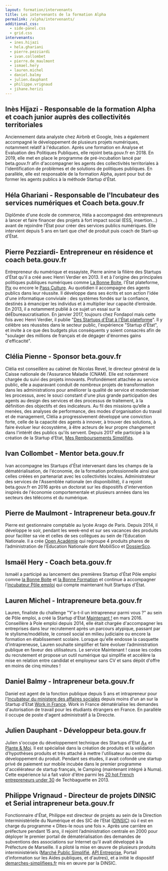 ```yaml
---
layout: formation/intervenants
title: Les intervenants de la formation Alpha
permalink: /alpha/intervenants/
additional_css:
  - side-panel.css
  - grid.css
intervenants:
  - ines.hijazi
  - hela.ghariani
  - pierre.pezziardi
  - ivan.collombet
  - pierre.de_maulmont
  - ismael.hery
  - lauren.michel
  - daniel.balmy
  - julien.dauphant
  - philippe.vrignaud
  - jihane.herizi
---
```


## Inès Hijazi - Responsable de la formation Alpha et coach junior auprès des collectivités territoriales

Anciennement data analyste chez Airbnb et Google, Inès a également accompagné le développement de plusieurs projets numériques, notamment relatif à l'éducation. Après une formation en Analyse et Evaluation des Politiques Publiques, elle rejoint beta.gouv.fr en 2018. En 2019, elle met en place le programme de pré-incubation lancé par beta.gouv.fr afin d'accompagner les agents des collectivités territoriales à l'identification de problèmes et de solutions de politiques publiques. En parallèle, elle est responsable de la formation Alpha, ayant pour but de former les agents publics à la méthode Startup d'État.

## Héla Ghariani - Responsable de l'Incubateur des services numériques et Coach beta.gouv.fr

Diplômée d'une école de commerce, Héla a accompagné des entrepreneurs à lancer et faire financer des projets à fort impact social (ESS, insertion...) avant de rejoindre l’État pour créer des services publics numériques. Elle intervient depuis 5 ans en tant que chef de produit puis coach de Start-up d'État.

## Pierre Pezziardi- Entrepreneur en résidence et coach beta.gouv.fr

Entrepreneur du numérique et essayiste, Pierre anime la filière des Startups d'État qu'il a créé avec Henri Verdier en 2013. Il et à l'origine des principales politiques publiques numériques comme [La Bonne Boite](/startups/la-bonne-boite.html), l'État plateforme, [Pix](/startups/pix.html) ou encore le [Pass Culture](/startups/pass-culture.html). Au quotidien il accompagne des agents publics dans leur réussite. Il développe dans ses écrits et son action l'idée d'une informatique conviviale : des systèmes fondés sur la confiance, destinés à émanciper les individus et à multiplier leur capacité d’entraide. En 2013, il a notamment publié à ce sujet un essai sur la déÉbureaucratisation. En janvier 2017, toujours chez Fondapol mais cette fois avec Henri Verdier, il publie "[Des Startups d'État à l'État plateforme](http://www.fondapol.org/etude/pierre-pezziardi-et-henri-verdier-des-startups-detat-a-letat-plateforme/)". Il y célèbre ses réussites dans le secteur public, l'expérience "Startup d’État", et invite à ce que des budgets plus conséquents y soient consacrés afin de "soulager des millions de français et de dégager d'énormes gains d'efficacité".

## Clélia Pienne - Sponsor beta.gouv.fr

Clélia est conseillère au cabinet de Nicolas Revel, le directeur général de la Caisse nationale de l'Assurance Maladie (CNAM). Elle est notamment chargée du suivi des projets innovants. Profondément attachée au service public, elle a auparavant conduit de nombreux projets de transformation dans les administrations pour améliorer la qualité de service et moderniser les processus, avec le souci constant d'une plus grande participation des agents au design des services et des processus de traitement, à la définition des objectifs et des indicateurs. Au fil des missions qu’elle a menées, des analyses de performance, des modes d'organisation du travail et de management, Clélia a progressivement développé une conviction forte, celle de la capacité des agents à innover, à trouver des solutions, à faire évoluer leur écosystème, à être acteurs de leur propre changement dans l'intérêt des publics qu'ils servent. Depuis 2017 elle participé à la création de la Startup d’Etat, [Mes Remboursements Simplifiés](/startups/mrs.html).

## Ivan Collombet - Mentor beta.gouv.fr

Ivan accompagne les Startups d'État intervenant dans les champs de la dématérialisation, de l'économie, de la formation professionnelle ainsi que celles créées en partenariat avec les collectivités locales. Administrateur des services de l'Assemblée nationale (en disponibilité), il a rejoint beta.gouv.fr en 2016 après un doctorat sur les dispositifs d'intervention inspirés de l'économie comportementale et plusieurs années dans les secteurs des télécoms et du numérique.

## Pierre de Maulmont - Intrapreneur beta.gouv.fr

Pierre est gestionnaire comptable au lycée Arago de Paris. Depuis 2014, il développe le soir, pendant les week-end et sur ses vacances des produits pour faciliter sa vie et celles de ses collègues au sein de l’Education Nationale. Il a crée [Open Académie](/startups/open-academie.html) qui regroupe 4 produits phares de l’administration de l’Education Nationale dont MobiliSco et [DossierSco](/startups/dossiersco.html).

## Ismaël Hery - Coach beta.gouv.fr

Ismaël a participé au lancement des premières Startup d'État Pôle emploi comme [la Bonne Boite](/startups/la-bonne-boite.html) et [la Bonne Formation](/startups/la-bonne-formation.html) et continue à accompagner l’[incubateur Pôle emploi](/incubateurs/pole-emploi.html) qui compte maintenant huit Startups d'État.

## Lauren Michel - Intrapreneure beta.gouv.fr

Lauren, finaliste du challenge "Y'a-t-il un intrapreneur parmi vous ?" au sein de Pôle emploi, a créé la Startup d'Etat [Maintenant !](/startups/maintenant.html) en mars 2016. Conseillère à Pole emploi depuis 2014, elle était chargée d'accompagner les entreprises dans leur recrutement après un parcours atypique, passant par le stylisme/modéliste, le conseil social en milieu judiciaire ou encore la formation en établissement scolaire. Lorsque qu'elle endosse la casquette d'intrapreneuse, Lauren souhaite simplifier et faire évoluer l’administration publique en faveur des utilisateurs. Le service Maintenant ! casse les codes du recrutement et propose un outil numérique qui simplifie et accélère la mise en relation entre candidat et employeur sans CV et sans dépôt d'offre en moins de cinq minutes !

## Daniel Balmy - Intrapreneur beta.gouv.fr

Daniel est agent de la fonction publique depuis 5 ans et intrapreneur pour l'[Incubateur du ministere des affaires sociales](/incubateurs/sgmas.html) depuis moins d'un an sur la Startup d’Etat [Work in France](/startups/workinfrance.html). Work in France dématérialise les demandes d'autorisation de travail pour les étudiants étrangers en France. En parallèle il occupe de poste d'agent administratif à la Direccte.

## Julien Dauphant - Développeur beta.gouv.fr

Julien s'occupe du développement technique des Startups d'Etat [A+](/startups/aplus.html) et [Plante & Moi](/startups/plante-et-moi.html). Il est spécialisé dans la création de produits et la validation d’hypothèses produits et très attaché à mettre l'utilisateur au centre du développement du produit. Pendant ses études, il avait cofondé une startup privé de paiement sur mobile incubée dans le premier programme d'accélérateur de startup français, le Camping (maintenant intégré à Numa). Cette expérience lui a fait valoir d'être parmi les [20 hot French entrepreneurs under 30](https://techbaguette.com/2013/03/06/hot-2-2013/) de Techbaguette en 2013.

## Philippe Vrignaud - Directeur de projets DINSIC et Serial intrapreneur beta.gouv.fr

Fonctionnaire d'État, Philippe est directeur de projets au sein de la Direction Interministérielle du Numérique et des SIC de l’Etat ([DINSIC](https://numerique.gouv.fr)) où il est en charge du programme « Dîtes-le nous une fois ». Après une carrière en préfecture pendant 15 ans, il rejoint l’administration centrale en 2000 pour déployer le premier portail de dématérialisation des demandes de subventions des associations sur Internet qu’il avait développé à la Préfecture de Marseille. Il a piloté la mise en œuvre de plusieurs produits interministériels ([Marché Public Simplifié](/startups/mps.html), [API Entreprise](/startups/api-entreprise.html), Portail d’information sur les Aides publiques, et d'autres), et a initié le dispositif [demarches-simplifiees.fr](/startups/demarches-simplifiees.fr.html) mis en œuvre par la DINSIC.
